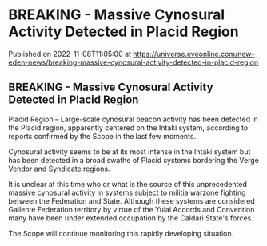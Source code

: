 # BREAKING - Massive Cynosural Activity Detected in Placid Region
Published on 2022-11-08T11:05:00 at https://universe.eveonline.com/new-eden-news/breaking-massive-cynosural-activity-detected-in-placid-region

## BREAKING - Massive Cynosural Activity Detected in Placid Region

Placid Region – Large-scale cynosural beacon activity has been detected in the Placid region, apparently centered on the Intaki system, according to reports confirmed by the Scope in the last few moments.

Cynosural activity seems to be at its most intense in the Intaki system but has been detected in a broad swathe of Placid systems bordering the Verge Vendor and Syndicate regions.

It is unclear at this time who or what is the source of this unprecedented massive cynosural activity in systems subject to militia warzone fighting between the Federation and State. Although these systems are considered Gallente Federation territory by virtue of the Yulai Accords and Convention many have been under extended occupation by the Caldari State's forces.

The Scope will continue monitoring this rapidly developing situation.
